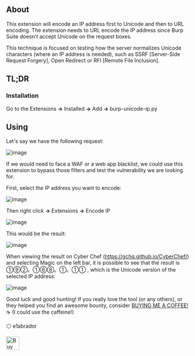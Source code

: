 ## About

This extension will encode an IP address first to Unicode and then to URL encoding. The extension needs to URL encode the IP address since Burp Suite doesn't accept Unicode on the request boxes.

This technique is focused on testing how the server normalizes Unicode characters (where an IP address is needed), such as SSRF [Server-Side Request Forgery], Open Redirect or RFI [Remote File Inclusion].

## TL;DR

### Installation

Go to the Extensions <b>-></b> Installed <b>-></b> Add <b>-></b> burp-unicode-ip.py

## Using

Let's say we have the following request:

![image](https://github.com/e1abrador/Burp-Unicode-IP/assets/74373745/8a3a958b-0e3e-4eee-8bcb-05db0ffcea78)

If we would need to face a WAF or a web app blacklist, we could use this extension to bypass those filters and test the vulnerability we are looking for.

First, select the IP address you want to encode:

![image](https://github.com/e1abrador/Burp-Unicode-IP/assets/74373745/caa4da8c-89a1-4d39-a0e8-db1c5ee91651)

Then right click <b>-></b> Extensions <b>-></b> Encode IP

![image](https://github.com/e1abrador/Burp-Unicode-IP/assets/74373745/89e8c487-076e-49f9-ac2c-8b4f6bb2b189)

This would be the result:

![image](https://github.com/e1abrador/Burp-Unicode-IP/assets/74373745/e846a157-70f8-4e6a-a909-74ea60ccccd5)

When viewing the result on Cyber Chef (https://gchq.github.io/CyberChef/) and selecting Magic on the left bar, it is possible to see that the result is ①⑨②。①⑥⑧。①。①①	, which is the Unicode version of the selected IP address:

![image](https://github.com/e1abrador/Burp-Unicode-IP/assets/74373745/be513038-ca00-41cb-aa8c-1a150eee0d85)

Good luck and good hunting!
If you really love the tool (or any others), or they helped you find an awesome bounty, consider [BUYING ME A COFFEE!](https://www.buymeacoffee.com/e1abrador) ☕ (I could use the caffeine!)

⚪ e1abrador

<a href='https://www.buymeacoffee.com/e1abrador' target='_blank'><img height='36' style='border:0px;height:36px;' src='https://storage.ko-fi.com/cdn/kofi2.png?v=3' border='0' alt='Buy Me a Coffee at ko-fi.com' /></a>
